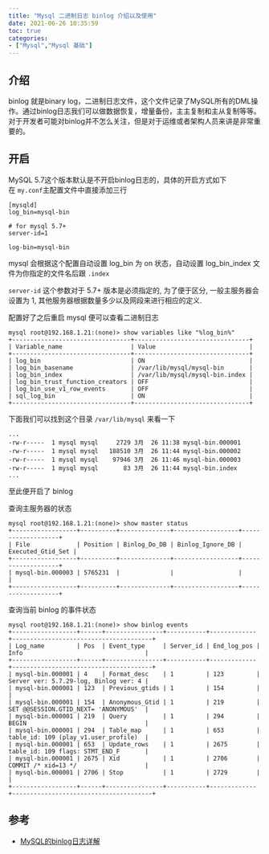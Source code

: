 ```yaml
---
title: "Mysql 二进制日志 binlog 介绍以及使用"
date: 2021-06-26 10:35:59
toc: true
categories:
- ["Mysql","Mysql 基础"]
---
```


## 介绍

binlog 就是binary log，二进制日志文件，这个文件记录了MySQL所有的DML操作。通过binlog日志我们可以做数据恢复，增量备份，主主复制和主从复制等等。对于开发者可能对binlog并不怎么关注，但是对于运维或者架构人员来讲是非常重要的。



## 开启

MySQL 5.7这个版本默认是不开启binlog日志的，具体的开启方式如下<br />
在 `my.conf`主配置文件中直接添加三行

```
[mysqld]
log_bin=mysql-bin

# for mysql 5.7+
server-id=1
```

```
log-bin=mysql-bin
```

mysql 会根据这个配置自动设置 log_bin 为 on 状态，自动设置 log_bin_index 文件为你指定的文件名后跟 `.index`

`server-id` 这个参数对于 5.7+ 版本是必须指定的, 为了便于区分, 一般主服务器会设置为 1, 其他服务器根据数量多少以及网段来进行相应的定义.

配置好了之后重启 mysql 便可以查看二进制日志

```
mysql root@192.168.1.21:(none)> show variables like "%log_bin%"
+---------------------------------+--------------------------------+
| Variable_name                   | Value                          |
+---------------------------------+--------------------------------+
| log_bin                         | ON                             |
| log_bin_basename                | /var/lib/mysql/mysql-bin       |
| log_bin_index                   | /var/lib/mysql/mysql-bin.index |
| log_bin_trust_function_creators | OFF                            |
| log_bin_use_v1_row_events       | OFF                            |
| sql_log_bin                     | ON                             |
+---------------------------------+--------------------------------+
```

下面我们可以找到这个目录 `/var/lib/mysql` 来看一下

```
...
-rw-r-----  1 mysql mysql     2729 3月  26 11:38 mysql-bin.000001
-rw-r-----  1 mysql mysql   188510 3月  26 11:44 mysql-bin.000002
-rw-r-----  1 mysql mysql    97946 3月  26 11:46 mysql-bin.000003
-rw-r-----  1 mysql mysql       83 3月  26 11:44 mysql-bin.index
...
```

至此便开启了 binlog

查询主服务器的状态

```
mysql root@192.168.1.21:(none)> show master status
+------------------+----------+--------------+------------------+-------------------+
| File             | Position | Binlog_Do_DB | Binlog_Ignore_DB | Executed_Gtid_Set |
+------------------+----------+--------------+------------------+-------------------+
| mysql-bin.000003 | 5765231  |              |                  |                   |
+------------------+----------+--------------+------------------+-------------------+
```

查询当前 binlog 的事件状态

```
mysql root@192.168.1.21:(none)> show binlog events
+------------------+------+----------------+-----------+-------------+---------------------------------------+
| Log_name         | Pos  | Event_type     | Server_id | End_log_pos | Info                                  |
+------------------+------+----------------+-----------+-------------+---------------------------------------+
| mysql-bin.000001 | 4    | Format_desc    | 1         | 123         | Server ver: 5.7.29-log, Binlog ver: 4 |
| mysql-bin.000001 | 123  | Previous_gtids | 1         | 154         |                                       |
| mysql-bin.000001 | 154  | Anonymous_Gtid | 1         | 219         | SET @@SESSION.GTID_NEXT= 'ANONYMOUS'  |
| mysql-bin.000001 | 219  | Query          | 1         | 294         | BEGIN                                 |
| mysql-bin.000001 | 294  | Table_map      | 1         | 653         | table_id: 109 (play_v1.user_profile)  |
| mysql-bin.000001 | 653  | Update_rows    | 1         | 2675        | table_id: 109 flags: STMT_END_F       |
| mysql-bin.000001 | 2675 | Xid            | 1         | 2706        | COMMIT /* xid=13 */                   |
| mysql-bin.000001 | 2706 | Stop           | 1         | 2729        |                                       |
+------------------+------+----------------+-----------+-------------+---------------------------------------+
```


## 参考

- [MySQL的binlog日志详解](https://blog.csdn.net/king_kgh/article/details/74833539)

